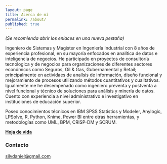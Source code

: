 ```yaml
---
layout: page
title: Acerca de mí
permalink: /about/
published: true
---
```

*(Se recomienda abrir los enlaces en una nueva pestaña)*

Ingeniero de Sistemas y Magister en Ingeniería Industrial con 8 años de experiencia profesional, en su mayoría enfocados en analítica de datos e inteligencia de negocios. He participado en proyectos de consultoría tecnologica y de negocios para organizaciones de diferentes sectores económicos como Seguros, Oil & Gas, Gubernamental y Retail; principalmente en actividaes de analísis de información, diseño funcional y mejoramiento de procesos utilizando métodos cuantitativos y cualitativos. Igualmente me he desempeñado como ingeniero preventa y postventa a nivel funcional y técnico de soluciones para análisis y minería de datos. Cuento con experiencia a nivel administrativo e investigativo en instituciones de educación superior.


Poseo conocimientos técnicos en IBM SPSS Statistics y Modeler, Anylogic, LPSolve, R, Python, Knime, Power BI entre otras herramientas, y metodologías como UML, BPM, CRISP-DM y SCRUM.

[**Hoja de vida**](https://github.com/daniels13ca/daniels13ca.github.io/blob/master/files/Daniel%20Silva%20-%20HV%20Espa%C3%B1ol.pdf)

### Contacto

[silvdaniel@gmail.com](mailto:silvdaniel@gmail.com)

